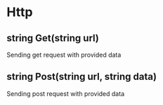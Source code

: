 # Http

## string Get(string url)

Sending get request with provided data

## string Post(string url, string data)

Sending post request with provided data